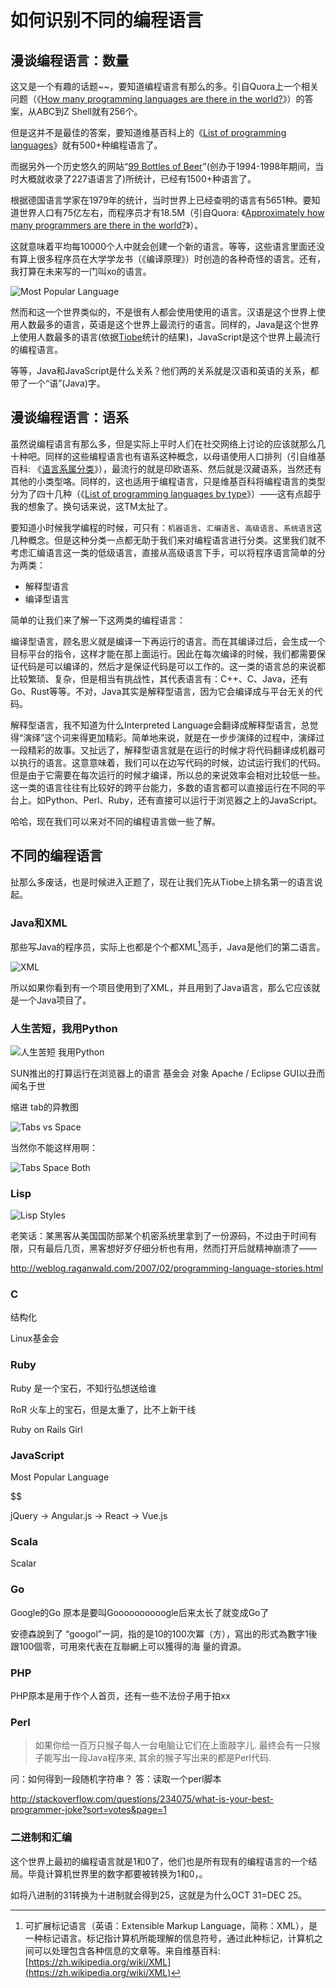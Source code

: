 如何识别不同的编程语言
===

漫谈编程语言：数量
---

这又是一个有趣的话题~~，要知道编程语言有那么的多。引自Quora上一个相关问题（《[How many programming languages are there in the world?](https://www.quora.com/How-many-programming-languages-are-there-in-the-world)》）的答案，从ABC到Z Shell就有256个。

但是这并不是最佳的答案，要知道维基百科上的《[List of programming languages](https://en.wikipedia.org/wiki/List_of_programming_languages)》就有500+种编程语言了。

而据另外一个历史悠久的网站“[99 Bottles of Beer](http://www.99-bottles-of-beer.net/)”(创办于1994-1998年期间，当时大概就收录了227语语言了)所统计，已经有1500+种语言了。

根据德国语言学家在1979年的统计，当时世界上已经查明的语言有5651种。要知道世界人口有75亿左右，而程序员才有18.5M（引自Quora: 《[Approximately how many programmers are there in the world?](https://www.quora.com/Approximately-how-many-programmers-are-there-in-the-world)》）。

这就意味着平均每10000个人中就会创建一个新的语言。等等，这些语言里面还没有算上很多程序员在大学学龙书（《编译原理》）时创造的各种奇怪的语言。还有，我打算在未来写的一门叫xo的语言。

![Most Popular Language](./images/most-popular-language.jpg)

然而和这一个世界类似的，不是很有人都会使用使用的语言。汉语是这个世界上使用人数最多的语言，英语是这个世界上最流行的语言。同样的，Java是这个世界上使用人数最多的语言(依据[Tiobe](http://www.tiobe.com/tiobe_index)统计的结果)，JavaScript是这个世界上最流行的编程语言。

等等，Java和JavaScript是什么关系？他们两的关系就是汉语和英语的关系，都带了一个“语”(Java)字。

漫谈编程语言：语系
---

虽然说编程语言有那么多，但是实际上平时人们在社交网络上讨论的应该就那么几十种吧。同样的这些编程语言也有语系这种概念，以母语使用人口排列（引自维基百科: 《[语言系属分类](https://zh.wikipedia.org/wiki/%E8%AF%AD%E8%A8%80%E7%B3%BB%E5%B1%9E%E5%88%86%E7%B1%BB)》），最流行的就是印欧语系、然后就是汉藏语系，当然还有其他的小类型咯。同样的，这也适用于编程语言，只是维基百科将编程语言的类型分为了四十几种（《[List of programming languages by type](https://en.wikipedia.org/wiki/List_of_programming_languages_by_type)》）——这有点超乎我的想象了。换句话来说，这TM太扯了。

要知道小时候我学编程的时候，可只有：``机器语言``、``汇编语言``、``高级语言``、``系统语言``这几种概念。但是这种分类一点都无助于我们来对编程语言进行分类。这里我们就不考虑汇编语言这一类的低级语言，直接从高级语言下手，可以将程序语言简单的分为两类：

  - 解释型语言
  - 编译型语言

简单的让我们来了解一下这两类的编程语言：

编译型语言，顾名思义就是编译一下再运行的语言。而在其编译过后，会生成一个目标平台的指令，这样才能在那上面运行。因此在每次编译的时候，我们都需要保证代码是可以编译的，然后才是保证代码是可以工作的。这一类的语言总的来说都比较繁琐、复杂，但是相当有挑战性，其代表语言有：C++、C、Java，还有Go、Rust等等。不对，Java其实是解释型语言，因为它会编译成与平台无关的代码。

解释型语言，我不知道为什么Interpreted Language会翻译成解释型语言，总觉得“演绎”这个词来得更加精彩。简单地来说，就是在一步步演绎的过程中，演绎过一段精彩的故事。又扯远了，解释型语言就是在运行的时候才将代码翻译成机器可以执行的语言。这意意味着，我们可以在边写代码的时候，边试运行我们的代码。但是由于它需要在每次运行的时候才编译，所以总的来说效率会相对比较低一些。这一类的语言往往有比较好的跨平台能力，多数的语言都可以直接运行在不同的平台上。如Python、Perl、Ruby，还有直接可以运行于浏览器之上的JavaScript。

哈哈，现在我们可以来对不同的编程语言做一些了解。

不同的编程语言
---

扯那么多废话，也是时候进入正题了，现在让我们先从Tiobe上排名第一的语言说起。

### Java和XML

那些写Java的程序员，实际上也都是个个都XML[^xml]高手，Java是他们的第二语言。

![XML](./images/xml.png)

所以如果你看到有一个项目使用到了XML，并且用到了Java语言，那么它应该就是一个Java项目了。

### 人生苦短，我用Python

![人生苦短 我用Python](./images/guido-python.jpg)

SUN推出的打算运行在浏览器上的语言
基金会 对象
Apache / Eclipse
GUI以丑而闻名于世

缩进
tab的异教图

![Tabs vs Space](./images/tab-space.png)

当然你不能这样用啊：

![Tabs Space Both](./images/hybrid-tabs-spaces.png)


### Lisp

![Lisp Styles](./images/lisp-styles.jpg)


老笑话：某黑客从美国国防部某个机密系统里拿到了一份源码，不过由于时间有限，只有最后几页，黑客想好歹仔细分析也有用，然而打开后就精神崩溃了——

http://weblog.raganwald.com/2007/02/programming-language-stories.html

### C

结构化

Linux基金会

### Ruby

Ruby 是一个宝石，不知行弘想送给谁

RoR 火车上的宝石，但是太重了，比不上新干线

Ruby on Rails Girl

### JavaScript

Most Popular Language

$$$$$$$$$$$$$$$$$$$$$$

jQuery -> Angular.js -> React -> Vue.js

### Scala

Scalar

### Go

Google的Go 原本是要叫Goooooooooogle后来太长了就变成Go了

安德森說到了
“googol”一詞，指的是10的100次冪（方），寫出的形式為數字1後跟100個零，可用來代表在互聯網上可以獲得的海
量的資源。

### PHP

PHP原本是用于作个人首页，还有一些不法份子用于拍xx


### Perl

> 如果你给一百万只猴子每人一台电脑让它们在上面敲字儿.
> 最终会有一只猴子能写出一段Java程序来,
> 其余的猴子写出来的都是Perl代码.

问：如何得到一段随机字符串？
答：读取一个perl脚本

http://stackoverflow.com/questions/234075/what-is-your-best-programmer-joke?sort=votes&page=1




### 二进制和汇编

这个世界上最初的编程语言就是1和0了，他们也是所有现有的编程语言的一个结局。毕竟计算机世界里的数字都要被转换为1和0，。

如将八进制的31转换为十进制就会得到25，这就是为什么OCT 31=DEC 25。

[^xml]: 可扩展标记语言（英语：Extensible Markup Language，简称：XML），是一种标记语言。标记指计算机所能理解的信息符号，通过此种标记，计算机之间可以处理包含各种信息的文章等。来自维基百科: [https://zh.wikipedia.org/wiki/XML](https://zh.wikipedia.org/wiki/XML)
